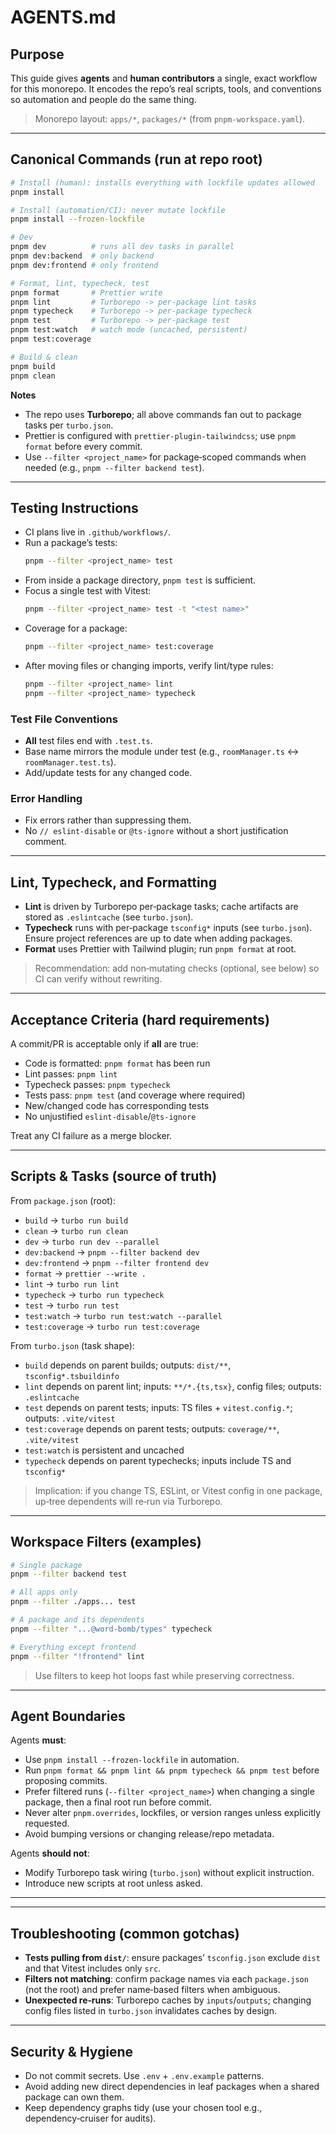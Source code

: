 # AGENTS.md

## Purpose

This guide gives **agents** and **human contributors** a single, exact workflow for this monorepo. It encodes the repo’s real scripts, tools, and conventions so automation and people do the same thing.

> Monorepo layout: `apps/*`, `packages/*` (from `pnpm-workspace.yaml`).

---

## Canonical Commands (run at repo root)

```sh
# Install (human): installs everything with lockfile updates allowed
pnpm install

# Install (automation/CI): never mutate lockfile
pnpm install --frozen-lockfile

# Dev
pnpm dev          # runs all dev tasks in parallel
pnpm dev:backend  # only backend
pnpm dev:frontend # only frontend

# Format, lint, typecheck, test
pnpm format       # Prettier write
pnpm lint         # Turborepo -> per‑package lint tasks
pnpm typecheck    # Turborepo -> per‑package typecheck
pnpm test         # Turborepo -> per‑package test
pnpm test:watch   # watch mode (uncached, persistent)
pnpm test:coverage

# Build & clean
pnpm build
pnpm clean
```

**Notes**

- The repo uses **Turborepo**; all above commands fan out to package tasks per `turbo.json`.
- Prettier is configured with `prettier-plugin-tailwindcss`; use `pnpm format` before every commit.
- Use `--filter <project_name>` for package‑scoped commands when needed (e.g., `pnpm --filter backend test`).

---

## Testing Instructions

- CI plans live in `.github/workflows/`.
- Run a package’s tests:
  ```sh
  pnpm --filter <project_name> test
  ```
- From inside a package directory, `pnpm test` is sufficient.
- Focus a single test with Vitest:
  ```sh
  pnpm --filter <project_name> test -t "<test name>"
  ```
- Coverage for a package:
  ```sh
  pnpm --filter <project_name> test:coverage
  ```
- After moving files or changing imports, verify lint/type rules:
  ```sh
  pnpm --filter <project_name> lint
  pnpm --filter <project_name> typecheck
  ```

### Test File Conventions

- **All** test files end with `.test.ts`.
- Base name mirrors the module under test (e.g., `roomManager.ts` ↔ `roomManager.test.ts`).
- Add/update tests for any changed code.

### Error Handling

- Fix errors rather than suppressing them.
- No `// eslint-disable` or `@ts-ignore` without a short justification comment.

---

## Lint, Typecheck, and Formatting

- **Lint** is driven by Turborepo per‐package tasks; cache artifacts are stored as `.eslintcache` (see `turbo.json`).
- **Typecheck** runs with per‐package `tsconfig*` inputs (see `turbo.json`). Ensure project references are up to date when adding packages.
- **Format** uses Prettier with Tailwind plugin; run `pnpm format` at root.

> Recommendation: add non‑mutating checks (optional, see below) so CI can verify without rewriting.

---

## Acceptance Criteria (hard requirements)

A commit/PR is acceptable only if **all** are true:

- Code is formatted: `pnpm format` has been run
- Lint passes: `pnpm lint`
- Typecheck passes: `pnpm typecheck`
- Tests pass: `pnpm test` (and coverage where required)
- New/changed code has corresponding tests
- No unjustified `eslint-disable`/`@ts-ignore`

Treat any CI failure as a merge blocker.

---

## Scripts & Tasks (source of truth)

From `package.json` (root):

- `build` → `turbo run build`
- `clean` → `turbo run clean`
- `dev` → `turbo run dev --parallel`
- `dev:backend` → `pnpm --filter backend dev`
- `dev:frontend` → `pnpm --filter frontend dev`
- `format` → `prettier --write .`
- `lint` → `turbo run lint`
- `typecheck` → `turbo run typecheck`
- `test` → `turbo run test`
- `test:watch` → `turbo run test:watch --parallel`
- `test:coverage` → `turbo run test:coverage`

From `turbo.json` (task shape):

- `build` depends on parent builds; outputs: `dist/**`, `tsconfig*.tsbuildinfo`
- `lint` depends on parent lint; inputs: `**/*.{ts,tsx}`, config files; outputs: `.eslintcache`
- `test` depends on parent tests; inputs: TS files + `vitest.config.*`; outputs: `.vite/vitest`
- `test:coverage` depends on parent tests; outputs: `coverage/**`, `.vite/vitest`
- `test:watch` is persistent and uncached
- `typecheck` depends on parent typechecks; inputs include TS and `tsconfig*`

> Implication: if you change TS, ESLint, or Vitest config in one package, up‑tree dependents will re‑run via Turborepo.

---

## Workspace Filters (examples)

```sh
# Single package
pnpm --filter backend test

# All apps only
pnpm --filter ./apps... test

# A package and its dependents
pnpm --filter "...@word-bomb/types" typecheck

# Everything except frontend
pnpm --filter "!frontend" lint
```

> Use filters to keep hot loops fast while preserving correctness.

---

## Agent Boundaries

Agents **must**:

- Use `pnpm install --frozen-lockfile` in automation.
- Run `pnpm format && pnpm lint && pnpm typecheck && pnpm test` before proposing commits.
- Prefer filtered runs (`--filter <project_name>`) when changing a single package, then a final root run before commit.
- Never alter `pnpm.overrides`, lockfiles, or version ranges unless explicitly requested.
- Avoid bumping versions or changing release/repo metadata.

Agents **should not**:

- Modify Turborepo task wiring (`turbo.json`) without explicit instruction.
- Introduce new scripts at root unless asked.

---

---

## Troubleshooting (common gotchas)

- **Tests pulling from `dist/`**: ensure packages’ `tsconfig.json` exclude `dist` and that Vitest includes only `src`.
- **Filters not matching**: confirm package names via each `package.json` (not the root) and prefer name‑based filters when ambiguous.
- **Unexpected re‑runs**: Turborepo caches by `inputs`/`outputs`; changing config files listed in `turbo.json` invalidates caches by design.

---

## Security & Hygiene

- Do not commit secrets. Use `.env` + `.env.example` patterns.
- Avoid adding new direct dependencies in leaf packages when a shared package can own them.
- Keep dependency graphs tidy (use your chosen tool e.g., dependency‑cruiser for audits).
